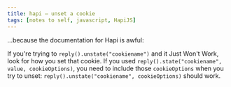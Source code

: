 ```yaml
---
title: hapi — unset a cookie
tags: [notes to self, javascript, HapiJS]
---
```


...because the documentation for Hapi is awful:

If you're trying to `reply().unstate("cookiename")` and it Just Won't Work, look for how you set that cookie. If you used `reply().state("cookiename", value, cookieOptions)`, you need to include those `cookieOptions` when you try to unset: `reply().unstate("cookiename", cookieOptions)` should work.

